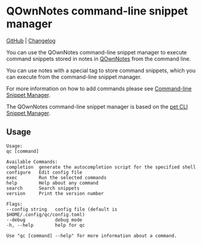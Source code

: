 # QOwnNotes command-line snippet manager

[GitHub](https://github.com/qownnotes/qc) |
[Changelog](https://github.com/qownnotes/qc/blob/main/CHANGELOG.md)

You can use the QOwnNotes command-line snippet manager to execute command snippets stored
in notes in [QOwnNotes](https://www.qownnotes.org/) from the command line.

You can use notes with a special tag to store command snippets, which you can
execute from the command-line snippet manager.

For more information on how to add commands please see
[Command-line Snippet Manager](https://www.qownnotes.org/getting-started/command-line-snippet-manager.html).

The QOwnNotes command-line snippet manager is based on the
[pet CLI Snippet Manager](https://github.com/knqyf263/pet).

## Usage

```
Usage:
qc [command]

Available Commands:
completion  generate the autocompletion script for the specified shell
configure   Edit config file
exec        Run the selected commands
help        Help about any command
search      Search snippets
version     Print the version number

Flags:
--config string   config file (default is $HOME/.config/qc/config.toml)
--debug           debug mode
-h, --help        help for qc

Use "qc [command] --help" for more information about a command.
```
